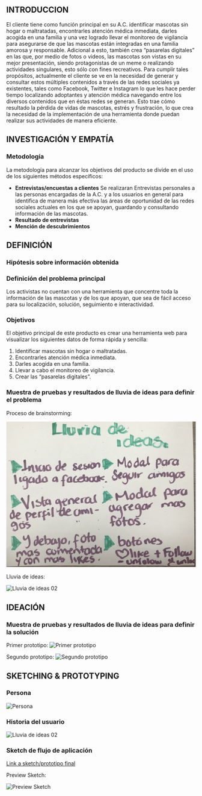 ## INTRODUCCION
El cliente tiene como función principal en su A.C. identificar mascotas sin hogar o maltratadas, encontrarles atención médica inmediata, darles acogida en una familia y una vez logrado llevar el monitoreo de vigilancia para asegurarse de que las mascotas están integradas en una familia amorosa y responsable. Adicional a esto, también crea “pasarelas digitales” en las que, por medio de fotos o videos, las mascotas son vistas en su mejor presentación, siendo protagonistas de un meme o realizando actividades singulares, esto sólo con fines recreativos.
Para cumplir tales propósitos, actualmente el cliente se ve en la necesidad de generar y consultar estos múltiples contenidos a través  de las redes sociales ya existentes, tales como Facebook, Twitter e Instagram lo que les hace perder tiempo localizando adoptantes y atención médica navegando entre los diversos contenidos que en éstas redes se generan. Esto trae cómo resultado la pérdida de vidas de mascotas, estrés y frustración, lo que crea la necesidad de la implementación de una herramienta donde puedan realizar sus actividades de manera eficiente.



## INVESTIGACIÓN Y EMPATÍA

### Metodología
La metodología para alcanzar los objetivos del producto se divide en el uso de los siguientes métodos específicos:

* **Entrevistas/encuestas a clientes** Se realizaran Entrevistas personales a las personas encargadas de la A.C. y a los usuarios en general para identifica de manera más efectiva las áreas de oportunidad de las redes sociales actuales en los que se apoyan, guardando y consultando información de las mascotas.
* **Resultado de entrevistas** 
* **Mención de descubrimientos** 


## DEFINICIÓN

### Hipótesis sobre información obtenida
### Definición del problema principal
Los activistas no cuentan con una herramienta que concentre toda la información de las mascotas y de los que apoyan,  que sea de fácil acceso para su localización, solución, seguimiento e interactividad.

### Objetivos
El objetivo principal de este producto es crear una herramienta web para visualizar los siguientes datos de forma rápida y sencilla:
1. Identificar mascotas sin hogar o maltratadas.
2. Encontrarles atención médica inmediata.
3. Darles acogida en una familia.
4. Llevar a cabo el monitoreo de vigilancia.
5. Crear las “pasarelas digitales”. 

### Muestra de pruebas y resultados de lluvia de ideas para definir el problema
Proceso de brainstorming:

![Lluvia de ideas 01](assets/images/brainstorming.jpg)

Lluvia de ideas:

![Lluvia de ideas 02](assets/images/lluvia-de-ideas.jpg)


## IDEACIÓN
### Muestra de pruebas y resultados de lluvia de ideas para definir la solución

Primer prototipo:
![Primer prototipo](assets/images/prototipo.jpg)

Segundo prototipo:
![Segundo prototipo](assets/images/prototipo2.jpg)

## SKETCHING & PROTOTYPING  

### Persona ###
![Persona](./assets/images/Persona.PNG)

### Historia del usuario
![Lluvia de ideas 02](assets/images/storyboard-datadashboard.png)

### Sketch de flujo de aplicación

[Link a sketch/prototipo final](https://marvelapp.com/57bc2hj) 

Preview Sketch:

![Preview Sketch](assets/images/preview-sketch.png)
